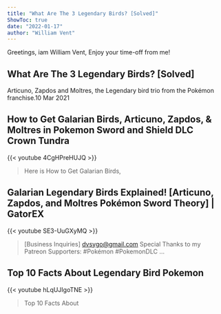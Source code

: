 ```yaml
---
title: "What Are The 3 Legendary Birds? [Solved]"
ShowToc: true 
date: "2022-01-17"
author: "William Vent" 
---
```


Greetings, iam William Vent, Enjoy your time-off from me!
## What Are The 3 Legendary Birds? [Solved]
 Articuno, Zapdos and Moltres, the Legendary bird trio from the Pokémon franchise.10 Mar 2021

## How to Get Galarian Birds, Articuno, Zapdos, & Moltres in Pokemon Sword and Shield DLC Crown Tundra
{{< youtube 4CgHPreHUJQ >}}
>Here is How to Get Galarian Birds, 

## Galarian Legendary Birds Explained! [Articuno, Zapdos, and Moltres Pokémon Sword Theory] | GatorEX
{{< youtube SE3-UuGXyMQ >}}
>[Business Inquiries] dvsygo@gmail.com Special Thanks to my Patreon Supporters: #Pokémon #PokemonDLC ...

## Top 10 Facts About Legendary Bird Pokemon
{{< youtube hLqUJIgoTNE >}}
>Top 10 Facts About 

